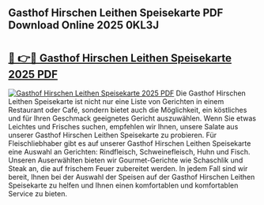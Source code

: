 ## Gasthof Hirschen Leithen Speisekarte PDF Download Online 2025 0KL3J

# <h2><a href="http://gcbtmd.nevu.top/?p=Gasthof+Hirschen+Leithen+Speisekarte">🔗 👉🔴 Gasthof Hirschen Leithen Speisekarte 2025 PDF</a></h2>

[![Gasthof Hirschen Leithen Speisekarte 2025 PDF](https://i.imgur.com/dBaPXMq.png)](http://gcbtmd.nevu.top/?p=Gasthof+Hirschen+Leithen+Speisekarte)
Die Gasthof Hirschen Leithen Speisekarte ist nicht nur eine Liste von Gerichten in einem Restaurant oder Café, sondern bietet auch die Möglichkeit, ein köstliches und für Ihren Geschmack geeignetes Gericht auszuwählen. Wenn Sie etwas Leichtes und Frisches suchen, empfehlen wir Ihnen, unsere Salate aus unserer Gasthof Hirschen Leithen Speisekarte zu probieren. Für Fleischliebhaber gibt es auf unserer Gasthof Hirschen Leithen Speisekarte eine Auswahl an Gerichten: Rindfleisch, Schweinefleisch, Huhn und Fisch. Unseren Auserwählten bieten wir Gourmet-Gerichte wie Schaschlik und Steak an, die auf frischem Feuer zubereitet werden. In jedem Fall sind wir bereit, Ihnen bei der Auswahl der Speisen auf der Gasthof Hirschen Leithen Speisekarte zu helfen und Ihnen einen komfortablen und komfortablen Service zu bieten.
